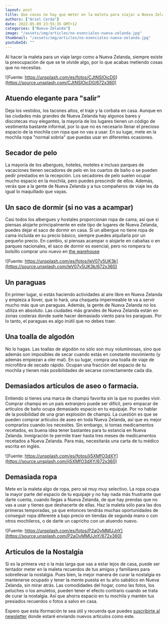 ```yaml
---
layout: post
title: Que cosas no hay que meter en la maleta para viajar a Nueva Zelanda
authors: ["Ariel Cerda"]
date: 2022-05-09 23:55:35 GMT+12
categories: ["Nueva-Zelanda"]
image: "/assets/img/articles/no-esenciales-nueva-zelanda.jpg"
thumbnail: "/assets/img/articles/no-esenciales-nueva-zelanda.jpg"
youtubeId: ""
---
```


Al hacer la maleta para un viaje largo como a Nueva Zelanda, siempre existe la preocupación de que se te olvide algo, por lo que acabas metiendo cosas que no necesitas.

![Fuente: https://unsplash.com/es/fotos/CJtNSIOicD0](https://source.unsplash.com/CJtNSIOicD0/672x360)

## Atuendo elegante para "salir"

Deja los vestidos, los tacones altos, el traje y la corbata en casa. Aunque en las ciudades más grandes de Nueva Zelanda hay algunos bares y discotecas muy elegantes, la mayoría de los lugares tienen un código de vestimenta bastante informal, por lo que no es necesario llenar el precioso espacio de la mochila con ropa que no vas a usar. En su lugar, mete en la mochila ropa "normal sobria" que puedas usar en diferentes ocasiones.

## Secador de pelo

La mayoría de los albergues, hoteles, moteles e incluso parques de vacaciones tienen secadores de pelo en los cuartos de baño o se pueden pedir prestados en la recepción. Los secadores de pelo suelen ocupar mucho espacio en la mochila, pero puedes prescindir de ellos. Además, verás que a la gente de Nueva Zelanda y a tus compañeros de viaje les da igual lo maquillado que vayas.

## Un saco de dormir (si no vas a acampar)

Casi todos los albergues y hostales proporcionan ropa de cama, así que si piensas alojarte principalmente en este tipo de lugares de Nueva Zelanda, puedes dejar el saco de dormir en casa. Si un albergue no tiene ropa de cama incluida en su precio básico, siempre puedes alquilarla por un pequeño precio. En cambio, si piensas acampar o alojarte en cabañas o en parques nacionales, el saco de dormir es esencial, pero no rompera tu bolsillo comprar uno nuevo en [the warehouse](https://www.thewarehouse.co.nz/c/sports-outdoors/camping/sleeping-bags)

![Fuente: https://unsplash.com/es/fotos/IeV07y5UK3k](https://source.unsplash.com/IeV07y5UK3k/672x360)

## Un paraguas

En primer lugar, si estás haciendo actividades al aire libre en Nueva Zelanda y empieza a llover, que lo hará, una chaqueta impermeable te va a servir mucho más que un paraguas. Además, la gente de Nueva Zelanda no los utiliza en absoluto. Las ciudades más grandes de Nueva Zelanda están en zonas costeras donde suele hacer demasiado viento para los paraguas. Por lo tanto, el paraguas es algo inútil que no debes traer.

## Una toalla de algodón

No lo hagas. Las toallas de algodón no sólo son muy voluminosas, sino que además son imposibles de secar cuando estás en constante movimiento (y además empiezan a oler mal). En su lugar, compra una toalla de viaje de microfibra de secado rápido. Ocupan una fracción del espacio de tu mochila y tienen más posibilidades de secarse correctamente cada día.

## Demasiados artículos de aseo o farmacia.

Entiendo si tienes una marca de champú favorita sin la que no puedes vivir. Comprar champú en un país extranjero puede ser difícil, pero empacar de artículos de baño ocupa demasiado espacio en tu equipaje. Por no hablar de la posibilidad de una gran explosión de champú. La cuestión es que se pueden comprar artículos de aseo en toda Nueva Zelanda, así que es mejor comprarlos cuando los necesites. Sin embargo, si tomas medicamentos recetados, es buena idea tener bastantes para tu estancia en Nueva Zelanda. Inmigración te permite traer hasta tres meses de medicamentos recetados a Nueva Zelanda. Para más, necesitarás una carta de tu médico escrita en inglés.

![Fuente: https://unsplash.com/es/fotos/ji5XMfO3dXY](https://source.unsplash.com/ji5XMfO3dXY/672x360)

## Demasiada ropa

Mete en la maleta algo de ropa, pero sé muy muy selectivo. La ropa ocupa la mayor parte del espacio de tu equipaje y no hay nada más frustrante que darte cuenta, cuando llegas a Nueva Zelanda, de que hay prendas que no vas a usar y tienes que deshacerte de ellas. Haz la maleta sólo para las dos primeras temporadas, ya que entonces tendrás muchas oportunidades de conseguir ropa diferente a bajo precio en tiendas de segunda mano o con otros mochileros, o de darte un capricho con un atuendo nuevo.

![Fuente: https://unsplash.com/es/fotos/P2aOvMMUJnY](https://source.unsplash.com/P2aOvMMUJnY/672x360)

## Artículos de la Nostalgia

Si es la primera vez o la más larga que vas a estar lejos de casa, puede ser tentador meter en la maleta recuerdos de tus amigos y familiares para sobrellevar la nostalgia. Pues bien, la mejor manera de curar la nostalgia es mantenerse ocupado y tener la mente puesta en tu año sabático en Nueva Zelanda, sin mirar atrás. Las comodidades del hogar, como las fotos, los peluches o los amuletos, pueden tener el efecto contrario cuando se trata de curar la nostalgia. Así que ahorra espacio en tu mochila y mantén tus presiados recuerdos o fotos a salvo en casa.

Espero que esta iformación te sea útil y recuerda que puedes [suscribirte al newsletter](http://eepurl.com/hy4Njj) donde estaré enviando nuevos artículos como este.
